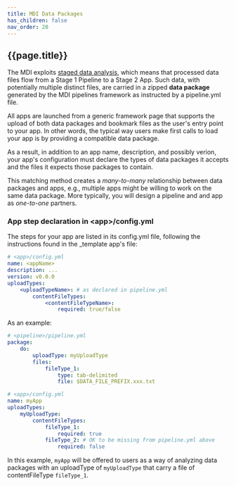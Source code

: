 ```yaml
---
title: MDI Data Packages
has_children: false
nav_order: 20
---
```


## {{page.title}}

The MDI exploits
[staged data analysis](https://midataint.github.io/docs/analysis-flow/),
which means that processed data files flow from a Stage 1 Pipeline
to a Stage 2 App. Such data, with potentially multiple distinct files,
are carried in a zipped **data package** generated by the MDI pipelines framework
as instructed by a pipeline.yml file.

All apps are launched from a generic framework page that supports the upload 
of both data packages and bookmark files as the user's entry point to
your app. In other words, the typical way users make first calls to load your
app is by providing a compatible data package.

As a result, in addition to an app name, description, and possibly verion, 
your app's configuration must declare the types 
of data packages it accepts and the files it expects those packages to contain.

This matching method creates a _many-to-many_ relationship
between data packages and apps, e.g., multiple apps might be willing to
work on the same data package. More typically, you will design a pipeline
and and app as _one-to-one_ partners.

### App step declaration in \<app\>/config.yml

The steps for your app are listed in its config.yml file,
following the instructions found in the _template app's file:

```yml
# <app>/config.yml
name: <appName>
description: ...
version: v0.0.0
uploadTypes:
    <uploadTypeName>: # as declared in pipeline.yml 
        contentFileTypes:
            <contentFileTypeName>:  
                required: true/false
```

As an example:

```yml
# <pipeline>/pipeline.yml
package:
    do:
        uploadType: myUploadType 
        files:
            fileType_1:  
                type: tab-delimited 
                file: $DATA_FILE_PREFIX.xxx.txt 
```

```yml
# <app>/config.yml
name: myApp
uploadTypes:
    myUploadType:
        contentFileTypes:
            fileType_1:  
                required: true
            fileType_2: # OK to be missing from pipeline.yml above
                required: false        
```

In this example, `myApp` will be offered to users as a way 
of analyzing data packages with an uploadType of `myUploadType` that 
carry a file of contentFileType `fileType_1`.
